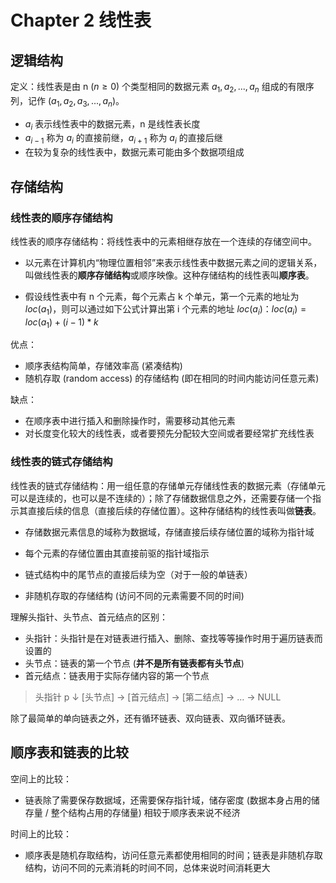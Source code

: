 # Chapter 2 线性表

## 逻辑结构

定义：线性表是由 n ($n \ge 0$) 个类型相同的数据元素 $a_1, a_2, ..., a_n$ 组成的有限序列，记作 $(a_1, a_2, a_3, ..., a_n)$。

- $a_i$ 表示线性表中的数据元素，n 是线性表长度
- $a_{i-1}$ 称为 $a_i$ 的直接前继，$a_{i+1}$ 称为 $a_i$ 的直接后继
- 在较为复杂的线性表中，数据元素可能由多个数据项组成

## 存储结构

### 线性表的顺序存储结构

线性表的顺序存储结构：将线性表中的元素相继存放在一个连续的存储空间中。

- 以元素在计算机内“物理位置相邻”来表示线性表中数据元素之间的逻辑关系，叫做线性表的**顺序存储结构**或顺序映像。这种存储结构的线性表叫**顺序表**。

- 假设线性表中有 n 个元素，每个元素占 k 个单元，第一个元素的地址为 $loc(a_1)$，则可以通过如下公式计算出第 i 个元素的地址 $loc(a_i)$：$loc(a_i) = loc(a_1) + (i - 1)*k$

优点：

- 顺序表结构简单，存储效率高 (紧凑结构)
- 随机存取 (random access) 的存储结构 (即在相同的时间内能访问任意元素)

缺点：

- 在顺序表中进行插入和删除操作时，需要移动其他元素
- 对长度变化较大的线性表，或者要预先分配较大空间或者要经常扩充线性表

### 线性表的链式存储结构

线性表的链式存储结构：用一组任意的存储单元存储线性表的数据元素（存储单元可以是连续的，也可以是不连续的）；除了存储数据信息之外，还需要存储一个指示其直接后续的信息（直接后续的存储位置）。这种存储结构的线性表叫做**链表**。

- 存储数据元素信息的域称为数据域，存储直接后续存储位置的域称为指针域

- 每个元素的存储位置由其直接前驱的指针域指示
- 链式结构中的尾节点的直接后续为空（对于一般的单链表）
- 非随机存取的存储结构 (访问不同的元素需要不同的时间)

理解头指针、头节点、首元结点的区别：

- 头指针：头指针是在对链表进行插入、删除、查找等等操作时用于遍历链表而设置的
- 头节点：链表的第一个节点 (**并不是所有链表都有头节点**)
- 首元结点：链表用于实际存储内容的第一个节点

> 头指针 p
>    ↓
> [头节点] → [首元结点] → [第二结点] → … → NULL

除了最简单的单向链表之外，还有循环链表、双向链表、双向循环链表。

## 顺序表和链表的比较

空间上的比较：

- 链表除了需要保存数据域，还需要保存指针域，储存密度 (数据本身占用的储存量 / 整个结构占用的存储量) 相较于顺序表来说不经济

时间上的比较：

- 顺序表是随机存取结构，访问任意元素都使用相同的时间；链表是非随机存取结构，访问不同的元素消耗的时间不同，总体来说时间消耗更大

